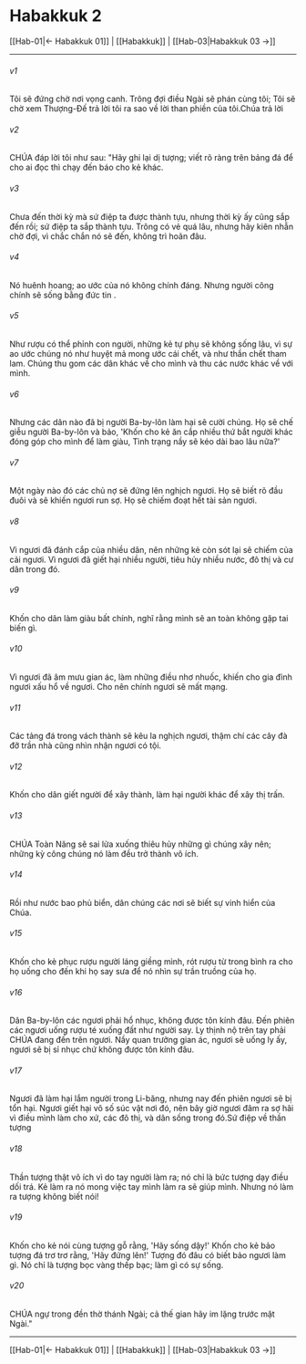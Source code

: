# Habakkuk 2

[[Hab-01|← Habakkuk 01]] | [[Habakkuk]] | [[Hab-03|Habakkuk 03 →]]
***



###### v1 
Tôi sẽ đứng chờ nơi vọng canh. Trông đợi điều Ngài sẽ phán cùng tôi; Tôi sẽ chờ xem Thượng-Đế trả lời tôi ra sao về lời than phiền của tôi.Chúa trả lời 

###### v2 
CHÚA đáp lời tôi như sau: "Hãy ghi lại dị tượng; viết rõ ràng trên bảng đá để cho ai đọc thì chạy đến báo cho kẻ khác. 

###### v3 
Chưa đến thời kỳ mà sứ điệp ta được thành tựu, nhưng thời kỳ ấy cũng sắp đến rồi; sứ điệp ta sắp thành tựu. Trông có vẻ quá lâu, nhưng hãy kiên nhẫn chờ đợi, vì chắc chắn nó sẽ đến, không trì hoãn đâu. 

###### v4 
Nó huênh hoang; ao ước của nó không chính đáng. Nhưng người công chính sẽ sống bằng đức tin . 

###### v5 
Như rượu có thể phỉnh con người, những kẻ tự phụ sẽ không sống lâu, vì sự ao ước chúng nó như huyệt mả mong ước cái chết, và như thần chết tham lam. Chúng thu gom các dân khác về cho mình và thu các nước khác về với mình. 

###### v6 
Nhưng các dân nào đã bị người Ba-by-lôn làm hại sẽ cười chúng. Họ sẽ chế giễu người Ba-by-lôn và bảo, 'Khốn cho kẻ ăn cắp nhiều thứ bắt người khác đóng góp cho mình để làm giàu, Tình trạng nầy sẽ kéo dài bao lâu nữa?' 

###### v7 
Một ngày nào đó các chủ nợ sẽ đứng lên nghịch ngươi. Họ sẽ biết rõ đầu đuôi và sẽ khiến ngươi run sợ. Họ sẽ chiếm đoạt hết tài sản ngươi. 

###### v8 
Vì ngươi đã đánh cắp của nhiều dân, nên những kẻ còn sót lại sẽ chiếm của cải ngươi. Vì ngươi đã giết hại nhiều người, tiêu hủy nhiều nước, đô thị và cư dân trong đó. 

###### v9 
Khốn cho dân làm giàu bất chính, nghĩ rằng mình sẽ an toàn không gặp tai biến gì. 

###### v10 
Vì ngươi đã âm mưu gian ác, làm những điều nhơ nhuốc, khiến cho gia đình ngươi xấu hổ về ngươi. Cho nên chính ngươi sẽ mất mạng. 

###### v11 
Các tảng đá trong vách thành sẽ kêu la nghịch ngươi, thậm chí các cây đà đỡ trần nhà cũng nhìn nhận ngươi có tội. 

###### v12 
Khốn cho dân giết người để xây thành, làm hại người khác để xây thị trấn. 

###### v13 
CHÚA Toàn Năng sẽ sai lửa xuống thiêu hủy những gì chúng xây nên; những kỳ công chúng nó làm đều trở thành vô ích. 

###### v14 
Rồi như nước bao phủ biển, dân chúng các nơi sẽ biết sự vinh hiển của Chúa. 

###### v15 
Khốn cho kẻ phục rượu người láng giềng mình, rót rượu từ trong bình ra cho họ uống cho đến khi họ say sưa để nó nhìn sự trần truồng của họ. 

###### v16 
Dân Ba-by-lôn các ngươi phải hổ nhục, không được tôn kính đâu. Đến phiên các ngươi uống rượu té xuống đất như người say. Ly thịnh nộ trên tay phải CHÚA đang đến trên ngươi. Nầy quan trưởng gian ác, ngươi sẽ uống ly ấy, ngươi sẽ bị sỉ nhục chứ không được tôn kính đâu. 

###### v17 
Ngươi đã làm hại lắm người trong Li-băng, nhưng nay đến phiên ngươi sẽ bị tổn hại. Ngươi giết hại vô số súc vật nơi đó, nên bây giờ ngươi đâm ra sợ hãi vì điều mình làm cho xứ, các đô thị, và dân sống trong đó.Sứ điệp về thần tượng 

###### v18 
Thần tượng thật vô ích vì do tay người làm ra; nó chỉ là bức tượng dạy điều dối trá. Kẻ làm ra nó mong việc tay mình làm ra sẽ giúp mình. Nhưng nó làm ra tượng không biết nói! 

###### v19 
Khốn cho kẻ nói cùng tượng gỗ rằng, 'Hãy sống dậy!' Khốn cho kẻ bảo tượng đá trơ trơ rằng, 'Hãy đứng lên!' Tượng đó đâu có biết bảo ngươi làm gì. Nó chỉ là tượng bọc vàng thếp bạc; làm gì có sự sống. 

###### v20 
CHÚA ngự trong đền thờ thánh Ngài; cả thế gian hãy im lặng trước mặt Ngài."

***
[[Hab-01|← Habakkuk 01]] | [[Habakkuk]] | [[Hab-03|Habakkuk 03 →]]
